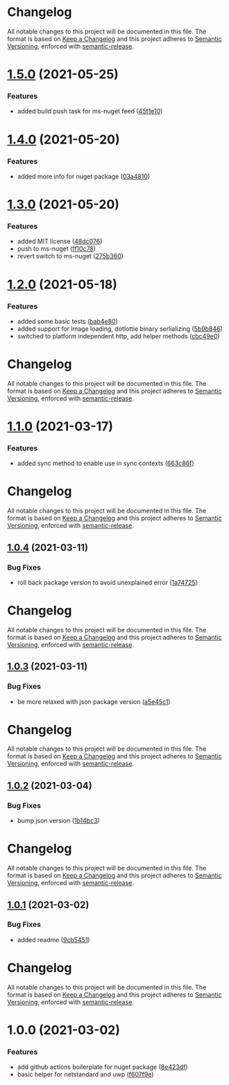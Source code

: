 # Changelog
All notable changes to this project will be documented in this file.
The format is based on [Keep a Changelog](https://keepachangelog.com/en/1.0.0/) and this project adheres to [Semantic Versioning](https://semver.org/spec/v2.0.0.html), enforced with [semantic-release](https://github.com/semantic-release/semantic-release).


# [1.5.0](https://github.com/LottieFiles/dotlottie-cs/compare/v1.4.0...v1.5.0) (2021-05-25)


### Features

* added build push task for ms-nuget feed ([45f1e10](https://github.com/LottieFiles/dotlottie-cs/commit/45f1e107320402470a9ea5677f56c2867229119d))

# [1.4.0](https://github.com/LottieFiles/dotlottie-cs/compare/v1.3.0...v1.4.0) (2021-05-20)


### Features

* added more info for nuget package ([03a4810](https://github.com/LottieFiles/dotlottie-cs/commit/03a48102dba93e6da7291d096a90b81ead5e2670))

# [1.3.0](https://github.com/LottieFiles/dotlottie-cs/compare/v1.2.0...v1.3.0) (2021-05-20)


### Features

* added MIT license ([48dc076](https://github.com/LottieFiles/dotlottie-cs/commit/48dc076ffc92e1f7030435d0aef7110b425025fe))
* push to ms-nuget ([ff10c78](https://github.com/LottieFiles/dotlottie-cs/commit/ff10c786138374b7e27c05820ea2342d5877d255))
* revert switch to ms-nuget ([275b360](https://github.com/LottieFiles/dotlottie-cs/commit/275b3608dbfc362f6136be1e91227bbce378355e))

# [1.2.0](https://github.com/LottieFiles/dotlottie-cs/compare/v1.1.0...v1.2.0) (2021-05-18)


### Features

* added some basic tests ([bab4e80](https://github.com/LottieFiles/dotlottie-cs/commit/bab4e80c85a5576da17f70957e07d4deb058aae7))
* added support for image loading, dotlottie binary serlializing ([5b9b846](https://github.com/LottieFiles/dotlottie-cs/commit/5b9b846860a06d27444519832792541a3ab8b55d))
* switched to platform independent http, add helper methods ([cbc49e0](https://github.com/LottieFiles/dotlottie-cs/commit/cbc49e0deb604180810aa76cff064b06ad6f9b18))

# Changelog
All notable changes to this project will be documented in this file.
The format is based on [Keep a Changelog](https://keepachangelog.com/en/1.0.0/) and this project adheres to [Semantic Versioning](https://semver.org/spec/v2.0.0.html), enforced with [semantic-release](https://github.com/semantic-release/semantic-release).


# [1.1.0](https://github.com/LottieFiles/dotlottie-cs/compare/v1.0.4...v1.1.0) (2021-03-17)


### Features

* added sync method to enable use in sync contexts ([663c86f](https://github.com/LottieFiles/dotlottie-cs/commit/663c86f687cfe5baa03330eb6b8d8dabc196d551))

# Changelog
All notable changes to this project will be documented in this file.
The format is based on [Keep a Changelog](https://keepachangelog.com/en/1.0.0/) and this project adheres to [Semantic Versioning](https://semver.org/spec/v2.0.0.html), enforced with [semantic-release](https://github.com/semantic-release/semantic-release).


## [1.0.4](https://github.com/LottieFiles/dotlottie-cs/compare/v1.0.3...v1.0.4) (2021-03-11)


### Bug Fixes

* roll back package version to avoid unexplained error ([1a74725](https://github.com/LottieFiles/dotlottie-cs/commit/1a747250a7dc9c8d343eadbaa298de8f1903b120))

# Changelog
All notable changes to this project will be documented in this file.
The format is based on [Keep a Changelog](https://keepachangelog.com/en/1.0.0/) and this project adheres to [Semantic Versioning](https://semver.org/spec/v2.0.0.html), enforced with [semantic-release](https://github.com/semantic-release/semantic-release).


## [1.0.3](https://github.com/LottieFiles/dotlottie-cs/compare/v1.0.2...v1.0.3) (2021-03-11)


### Bug Fixes

* be more relaxed with json package version ([a5e45c1](https://github.com/LottieFiles/dotlottie-cs/commit/a5e45c1c91febd459e94755e2e2cf8caa2de2b54))

# Changelog
All notable changes to this project will be documented in this file.
The format is based on [Keep a Changelog](https://keepachangelog.com/en/1.0.0/) and this project adheres to [Semantic Versioning](https://semver.org/spec/v2.0.0.html), enforced with [semantic-release](https://github.com/semantic-release/semantic-release).


## [1.0.2](https://github.com/LottieFiles/dotlottie-cs/compare/v1.0.1...v1.0.2) (2021-03-04)


### Bug Fixes

* bump json version ([1b14bc3](https://github.com/LottieFiles/dotlottie-cs/commit/1b14bc3e6ca8cebda67ce3a8d8e213de7501ec63))

# Changelog
All notable changes to this project will be documented in this file.
The format is based on [Keep a Changelog](https://keepachangelog.com/en/1.0.0/) and this project adheres to [Semantic Versioning](https://semver.org/spec/v2.0.0.html), enforced with [semantic-release](https://github.com/semantic-release/semantic-release).


## [1.0.1](https://github.com/LottieFiles/dotlottie-cs/compare/v1.0.0...v1.0.1) (2021-03-02)


### Bug Fixes

* added readme ([9cb5451](https://github.com/LottieFiles/dotlottie-cs/commit/9cb545175f6be0b136a15884c3eaa630de72f7c3))

# Changelog
All notable changes to this project will be documented in this file.
The format is based on [Keep a Changelog](https://keepachangelog.com/en/1.0.0/) and this project adheres to [Semantic Versioning](https://semver.org/spec/v2.0.0.html), enforced with [semantic-release](https://github.com/semantic-release/semantic-release).


# 1.0.0 (2021-03-02)


### Features

* add github actions boilerplate for nuget package ([8e423df](https://github.com/LottieFiles/dotlottie-cs/commit/8e423df9b7a2d0458bbdee84a16c3c08f3bd4f24))
* basic helper for netstandard and uwp ([f607f9e](https://github.com/LottieFiles/dotlottie-cs/commit/f607f9e8f6ed96259bc551eb6939fd18c105f68c))
